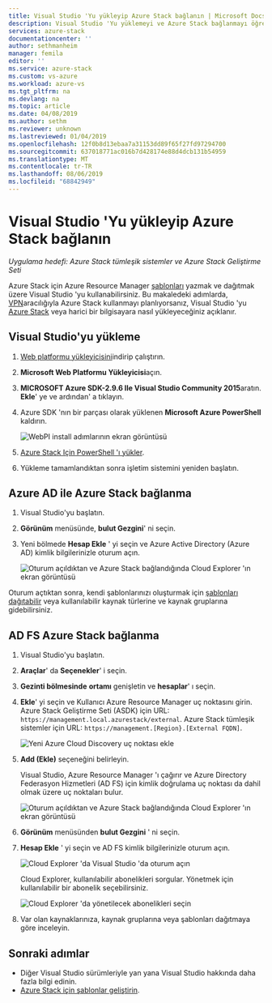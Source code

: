 ```yaml
---
title: Visual Studio 'Yu yükleyip Azure Stack bağlanın | Microsoft Docs
description: Visual Studio 'Yu yüklemeyi ve Azure Stack bağlanmayı öğrenin.
services: azure-stack
documentationcenter: ''
author: sethmanheim
manager: femila
editor: ''
ms.service: azure-stack
ms.custom: vs-azure
ms.workload: azure-vs
ms.tgt_pltfrm: na
ms.devlang: na
ms.topic: article
ms.date: 04/08/2019
ms.author: sethm
ms.reviewer: unknown
ms.lastreviewed: 01/04/2019
ms.openlocfilehash: 12f0b8d13ebaa7a31153dd89f65f27fd97294700
ms.sourcegitcommit: 637018771ac016b7d428174e88d4dcb131b54959
ms.translationtype: MT
ms.contentlocale: tr-TR
ms.lasthandoff: 08/06/2019
ms.locfileid: "68842949"
---
```

# <a name="install-visual-studio-and-connect-to-azure-stack"></a>Visual Studio 'Yu yükleyip Azure Stack bağlanın

*Uygulama hedefi: Azure Stack tümleşik sistemler ve Azure Stack Geliştirme Seti*

Azure Stack için Azure Resource Manager [şablonları](azure-stack-arm-templates.md) yazmak ve dağıtmak üzere Visual Studio 'yu kullanabilirsiniz. Bu makaledeki adımlarda, [VPN](../asdk/asdk-connect.md#connect-to-azure-stack-using-vpn)aracılığıyla Azure Stack kullanmayı planlıyorsanız, Visual Studio 'yu [Azure Stack](../asdk/asdk-connect.md#connect-to-azure-stack-using-rdp) veya harici bir bilgisayara nasıl yükleyeceğiniz açıklanır.

## <a name="install-visual-studio"></a>Visual Studio'yu yükleme

1. [Web platformu yükleyicisini](https://www.microsoft.com/web/downloads/platform.aspx)indirip çalıştırın.  

2. **Microsoft Web Platformu Yükleyicisi**açın.

3. **MICROSOFT Azure SDK-2.9.6 Ile Visual Studio Community 2015**aratın. **Ekle**' ye ve ardından' a tıklayın.

4. Azure SDK 'nın bir parçası olarak yüklenen **Microsoft Azure PowerShell** kaldırın.

    ![WebPI install adımlarının ekran görüntüsü](./media/azure-stack-install-visual-studio/image1.png)

5. [Azure Stack Için PowerShell 'ı yükler](../operator/azure-stack-powershell-install.md).

6. Yükleme tamamlandıktan sonra işletim sistemini yeniden başlatın.

## <a name="connect-to-azure-stack-with-azure-ad"></a>Azure AD ile Azure Stack bağlanma

1. Visual Studio'yu başlatın.

2. **Görünüm** menüsünde, **bulut Gezgini**' ni seçin.

3. Yeni bölmede **Hesap Ekle** ' yi seçin ve Azure Active Directory (Azure AD) kimlik bilgilerinizle oturum açın.  

    ![Oturum açıldıktan ve Azure Stack bağlandığında Cloud Explorer 'ın ekran görüntüsü](./media/azure-stack-install-visual-studio/image2.png)

Oturum açtıktan sonra, kendi şablonlarınızı oluşturmak için [şablonları dağıtabilir](azure-stack-deploy-template-visual-studio.md) veya kullanılabilir kaynak türlerine ve kaynak gruplarına gidebilirsiniz.  

## <a name="connect-to-azure-stack-with-ad-fs"></a>AD FS Azure Stack bağlanma

1. Visual Studio'yu başlatın.

2. **Araçlar**' da **Seçenekler**' i seçin.

3. **Gezinti bölmesinde** **ortamı** genişletin ve **hesaplar**' ı seçin.

4. **Ekle**' yi seçin ve Kullanıcı Azure Resource Manager uç noktasını girin. Azure Stack Geliştirme Seti (ASDK) için URL: `https://management.local.azurestack/external`.  Azure Stack tümleşik sistemler için URL: `https://management.[Region}.[External FQDN]`.

    ![Yeni Azure Cloud Discovery uç noktası ekle](./media/azure-stack-install-visual-studio/image5.png)

5. **Add (Ekle)** seçeneğini belirleyin.  

    Visual Studio, Azure Resource Manager 'ı çağırır ve Azure Directory Federasyon Hizmetleri (AD FS) için kimlik doğrulama uç noktası da dahil olmak üzere uç noktaları bulur.

    ![Oturum açıldıktan ve Azure Stack bağlandığında Cloud Explorer 'ın ekran görüntüsü](./media/azure-stack-install-visual-studio/image6.png)

6. **Görünüm** menüsünden **bulut Gezgini** ' ni seçin.

7. **Hesap Ekle** ' yi seçin ve AD FS kimlik bilgilerinizle oturum açın.  

    ![Cloud Explorer 'da Visual Studio 'da oturum açın](./media/azure-stack-install-visual-studio/image7.png)

    Cloud Explorer, kullanılabilir abonelikleri sorgular. Yönetmek için kullanılabilir bir abonelik seçebilirsiniz.

    ![Cloud Explorer 'da yönetilecek abonelikleri seçin](./media/azure-stack-install-visual-studio/image8.png)

8. Var olan kaynaklarınıza, kaynak gruplarına veya şablonları dağıtmaya göre inceleyin.

## <a name="next-steps"></a>Sonraki adımlar

- Diğer Visual Studio sürümleriyle yan [](/visualstudio/install/install-visual-studio-versions-side-by-side) yana Visual Studio hakkında daha fazla bilgi edinin.
- [Azure Stack için şablonlar geliştirin](azure-stack-develop-templates.md).